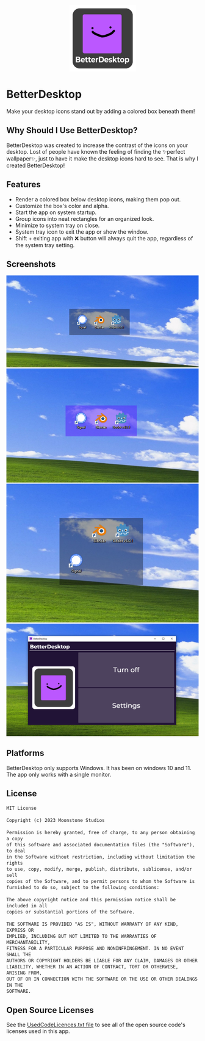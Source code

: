 <center>
<img src="BetterDesktop/Assets/LogoText.png" width="175px" height="175px">
</center>

# BetterDesktop
Make your desktop icons stand out by adding a colored box beneath them!

## Why Should I Use BetterDesktop?
BetterDesktop was created to increase the contrast of the icons on your desktop.
Lost of people have known the feeling of finding the ✨perfect wallpaper✨, just to have it make the desktop icons hard to see.
That is why I created BetterDesktop!

## Features
- Render a colored box below desktop icons, making them pop out.
- Customize the box's color and alpha.
- Start the app on system startup.
- Group icons into neat rectangles for an organized look.
- Minimize to system tray on close.
- System tray icon to exit the app or show the window.
- Shift + exiting app with ❌ button will always quit the app, regardless of the system tray setting.

## Screenshots
![The main functionality of the app where dekstop icons stand out with a translucent box below it. There are 3 icons on the desktop: Signal, Blender, and Godot.](Images/Banner.png)
![The icons on the desktop stand out with a translucent, colored box below it. The box is a blue color. There are 3 icons on the desktop: Signal, Blender, and Godot.](Images/Color.png)
![The icons on the desktop being grouped into rectangles. The icon on the left is lower than the others, with a translucent rectangle encompassing all 3 icons on screen.](Images/Group.png)
![The main UI of the app. It has a toggle button and a settings button on the right. On the left is the logo for the app.](Images/UI.png)

## Platforms
BetterDesktop only supports Windows. It has been on windows 10 and 11. The app only works with a single monitor.

## License
    MIT License

    Copyright (c) 2023 Moonstone Studios

    Permission is hereby granted, free of charge, to any person obtaining a copy
    of this software and associated documentation files (the "Software"), to deal
    in the Software without restriction, including without limitation the rights
    to use, copy, modify, merge, publish, distribute, sublicense, and/or sell
    copies of the Software, and to permit persons to whom the Software is
    furnished to do so, subject to the following conditions:

    The above copyright notice and this permission notice shall be included in all
    copies or substantial portions of the Software.

    THE SOFTWARE IS PROVIDED "AS IS", WITHOUT WARRANTY OF ANY KIND, EXPRESS OR
    IMPLIED, INCLUDING BUT NOT LIMITED TO THE WARRANTIES OF MERCHANTABILITY,
    FITNESS FOR A PARTICULAR PURPOSE AND NONINFRINGEMENT. IN NO EVENT SHALL THE
    AUTHORS OR COPYRIGHT HOLDERS BE LIABLE FOR ANY CLAIM, DAMAGES OR OTHER
    LIABILITY, WHETHER IN AN ACTION OF CONTRACT, TORT OR OTHERWISE, ARISING FROM,
    OUT OF OR IN CONNECTION WITH THE SOFTWARE OR THE USE OR OTHER DEALINGS IN THE
    SOFTWARE.

## Open Source Licenses
See the [UsedCodeLicences.txt file](UsedCodeLicenses.txt) to see all of the open source code's licenses used in this app.